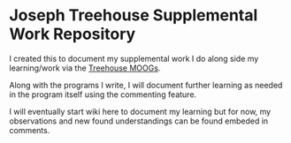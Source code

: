# Joseph Treehouse Supplemental Work Repository

I created this to document my supplemental work I do along side my learning/work via the [Treehouse MOOGs](https://teamtreehouse.com/). 

Along with the programs I write, I will document further learning as needed in the program itself using the commenting feature.

I will eventually start wiki here to document my learning but for now, my observations and new found understandings can be found embeded in comments. 